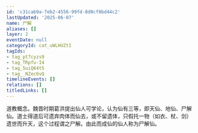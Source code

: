 ```yaml
---
id: 'c31cab9a-7eb2-4556-99fd-8d0cf8bd44c2'
lastUpdated: '2025-06-07'
name: 尸解
aliases: []
layer: 2
eventDate: null
categoryId: cat_uWLHUZtI
tagIds:
- tag_pt7cyzs9
- tag_TRpfu-I4
- tag_5uiQ64t5
- tag__NZec6vQ
timelineEvents: []
relations: []
titledLinks: []
---
```

道教概念。魏晋时期葛洪提出仙人可学论，认为仙有三等，即天仙、地仙、尸解仙。道士得道后可遗弃肉体而仙去，或不留遗体，只假托一物（如衣、杖、剑） 遗世而升天，这个过程谓之尸解。由此而成仙的仙人称为尸解仙。

